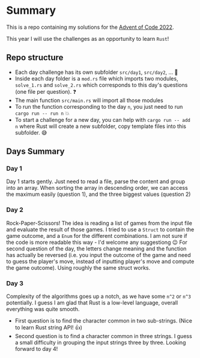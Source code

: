 # Summary
This is a repo containing my solutions for the [Advent of Code 2022](https://adventofcode.com/2022).

This year I will use the challenges as an opportunity to learn `Rust`!

## Repo structure
* Each day challenge has its own subfolder `src/day1`, `src/day2`, ... 📅
* Inside each day folder is a `mod.rs` file which imports two modules, `solve_1.rs` and `solve_2.rs` which corresponds to this day's questions (one file per question). ❓
* The main function `src/main.rs` will import all those modules
* To run the function corresponding to the day `n`, you just need to run `cargo run -- run n` 💥
* To start a challenge for a new day, you can help with `cargo run -- add n` where Rust will create a new subfolder, copy template files into this subfolder. 😅

## Days Summary

### Day 1
Day 1 starts gently. Just need to read a file, parse the content and group into an array.
When sorting the array in descending order, we can access the maximum easily (question 1), and the three biggest values (question 2)

### Day 2
Rock-Paper-Scissors!
The idea is reading a list of games from the input file and evaluate the result of those games.
I tried to use a `Struct` to contain the game outcome, and a `Enum` for the different combinations. I am not sure if the code is more readable this way - I'd welcome any suggestiong 😉
For second question of the day, the letters change meaning and the function has actually be reversed (i.e. you input the outcome of the game and need to guess the player's move, instead of inputting player's move and compute the game outcome). Using roughly the same struct works.

### Day 3
Complexity of the algorithms goes up a notch, as we have some `n^2` or `n^3` potentially.
I guess I am glad that Rust is a low-level language, overall everything was quite smooth.
* First question is to find the character common in two sub-strings. (Nice to learn Rust string API! 👍)
* Second question is to find a character common in three strings. I guess a small difficulty in grouping the input strings three by three.
Looking forward to day 4!

